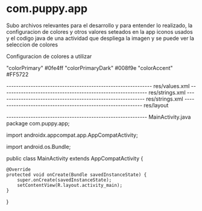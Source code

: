 # com.puppy.app


Subo archivos relevantes para el desarrollo y para entender lo realizado, la configuracion de colores y otros valores seteados en la app
iconos usados y el codigo java de una actividad que despliega la imagen y se puede ver la seleccion de colores 


Configuracion de colores a utilizar

   "colorPrimary"      #0fe4ff
   "colorPrimaryDark"  #008f9e
    "colorAccent"      #FF5722


------------------------------------------------------------ res/values.xml
------------------------------------------------------------ res/strings.xml
------------------------------------------------------------ res/strings.xml
------------------------------------------------------------ res/layout

---------------------------------------------------------- MainActivity.java
package com.puppy.app;

import androidx.appcompat.app.AppCompatActivity;

import android.os.Bundle;

public class MainActivity extends AppCompatActivity {

    @Override
    protected void onCreate(Bundle savedInstanceState) {
        super.onCreate(savedInstanceState);
        setContentView(R.layout.activity_main);
    }
}
